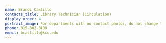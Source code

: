 ```yaml
---
name: Brandi Castillo
contacts_title: Library Technician (Circulation)
display_order: 4
portrait_image: For departments with no contact photos, do not change this field.
phone: 815-802-8408
email: bcastillo@kcc.edu
---
```


